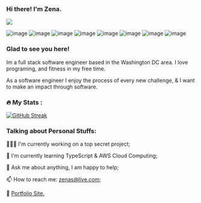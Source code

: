 ### Hi there! I'm Zena.
![](https://komarev.com/ghpvc/?username=zendrias)


![image](https://img.shields.io/badge/MongoDB-4EA94B?style=for-the-badge&logo=mongodb&logoColor=white)
![image](https://img.shields.io/badge/PostgreSQL-316192?style=for-the-badge&logo=postgresql&logoColor=white)
![image](https://img.shields.io/badge/Django-092E20?style=for-the-badge&logo=django&logoColor=green)
![image](https://img.shields.io/badge/Express.js-000000?style=for-the-badge&logo=express&logoColor=white)
![image](https://img.shields.io/badge/Node.js-339933?style=for-the-badge&logo=nodedotjs&logoColor=white)
![image](https://img.shields.io/badge/Visual_Studio_Code-0078D4?style=for-the-badge&logo=visual%20studio%20code&logoColor=white)
![image](https://img.shields.io/badge/JavaScript-323330?style=for-the-badge&logo=javascript&logoColor=F7DF1E)
![image](https://img.shields.io/badge/Python-FFD43B?style=for-the-badge&logo=python&logoColor=blue)

### Glad to see you here!
Im a full stack software engineer based in the Washington DC area. I love programing, and fitness in my free time.

As a software engineer I enjoy the process of every new challenge, & I want to make an impact through software.

### :fire: My Stats :
[![GitHub Streak](http://github-readme-streak-stats.herokuapp.com?user=Bestnogm1&theme=dark&background=000000)](https://git.io/streak-stats)

### Talking about Personal Stuffs:

  👨🏻‍💻 I'm currently working on a top secret project;
  
  🚀 I'm currently learning TypeScript & AWS Cloud Computing;
  
  💬 Ask me about anything, I am happy to help;
  
  📫 How to reach me: zenas@live.com;
  
  📝 [Portfolio Site.](https://www.zenaendrias.com)
